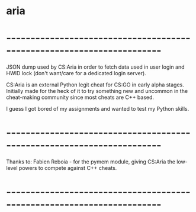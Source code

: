 # aria

# ---------------------------------------------------------------------- #
JSON dump used by CS:Aria in order to fetch data used in user login
and HWID lock (don't want/care for a dedicated login server).

CS:Aria is an external Python legit cheat for CS:GO in early alpha stages.
Initially made for the heck of it to try something new and uncommon in the
cheat-making community since most cheats are C++ based.

I guess I got bored of my assignments and wanted to test my Python skills.
# ---------------------------------------------------------------------- #
Thanks to:
Fabien Reboia - for the pymem module, giving CS:Aria the low-level powers
                to compete against C++ cheats.
# ---------------------------------------------------------------------- #
